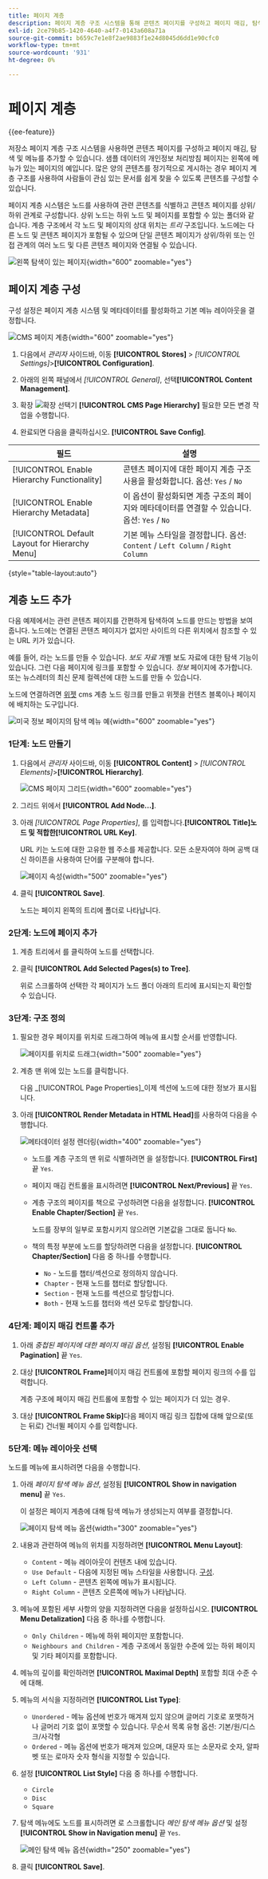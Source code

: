 ```yaml
---
title: 페이지 계층
description: 페이지 계층 구조 시스템을 통해 콘텐츠 페이지를 구성하고 페이지 매김, 탐색 및 메뉴를 추가하는 방법에 대해 알아봅니다.
exl-id: 2ce79b85-1420-4640-a4f7-0143a608a71a
source-git-commit: b659c7e1e8f2ae9883f1e24d8045d6dd1e90cfc0
workflow-type: tm+mt
source-wordcount: '931'
ht-degree: 0%

---
```


# 페이지 계층

{{ee-feature}}

저장소 페이지 계층 구조 시스템을 사용하면 콘텐츠 페이지를 구성하고 페이지 매김, 탐색 및 메뉴를 추가할 수 있습니다. 샘플 데이터의 개인정보 처리방침 페이지는 왼쪽에 메뉴가 있는 페이지의 예입니다. 많은 양의 콘텐츠를 정기적으로 게시하는 경우 페이지 계층 구조를 사용하여 사람들이 관심 있는 문서를 쉽게 찾을 수 있도록 콘텐츠를 구성할 수 있습니다.

페이지 계층 시스템은 노드를 사용하여 관련 콘텐츠를 식별하고 콘텐츠 페이지를 상위/하위 관계로 구성합니다. 상위 노드는 하위 노드 및 페이지를 포함할 수 있는 폴더와 같습니다. 계층 구조에서 각 노드 및 페이지의 상대 위치는 _트리_ 구조입니다. 노드에는 다른 노드 및 콘텐츠 페이지가 포함될 수 있으며 단일 콘텐츠 페이지가 상위/하위 또는 인접 관계의 여러 노드 및 다른 콘텐츠 페이지와 연결될 수 있습니다.

![왼쪽 탐색이 있는 페이지](./assets/storefront-privacy-policy.png){width="600" zoomable="yes"}

## 페이지 계층 구성

구성 설정은 페이지 계층 시스템 및 메타데이터를 활성화하고 기본 메뉴 레이아웃을 결정합니다.

![CMS 페이지 계층](./assets/content-management-cms-page-hierarchy.png){width="600" zoomable="yes"}

1. 다음에서 _관리자_ 사이드바, 이동 **[!UICONTROL Stores]** > _[!UICONTROL Settings]_>**[!UICONTROL Configuration]**.

1. 아래의 왼쪽 패널에서 _[!UICONTROL General]_, 선택&#x200B;**[!UICONTROL Content Management]**.

1. 확장 ![확장 선택기](../assets/icon-display-expand.png) **[!UICONTROL CMS Page Hierarchy]**  필요한 모든 변경 작업을 수행합니다.

1. 완료되면 다음을 클릭하십시오. **[!UICONTROL Save Config]**.

| 필드 | 설명 |
|--- |--- |
| [!UICONTROL Enable Hierarchy Functionality] | 콘텐츠 페이지에 대한 페이지 계층 구조 사용을 활성화합니다. 옵션: `Yes` / `No` |
| [!UICONTROL Enable Hierarchy Metadata] | 이 옵션이 활성화되면 계층 구조의 페이지와 메타데이터를 연결할 수 있습니다. 옵션: `Yes` / `No` |
| [!UICONTROL Default Layout for Hierarchy Menu] | 기본 메뉴 스타일을 결정합니다. 옵션: `Content` / `Left Column` / `Right Column` |

{style="table-layout:auto"}

## 계층 노드 추가

다음 예제에서는 관련 콘텐츠 페이지를 간편하게 탐색하여 노드를 만드는 방법을 보여 줍니다. 노드에는 연결된 콘텐츠 페이지가 없지만 사이트의 다른 위치에서 참조할 수 있는 URL 키가 있습니다.

예를 들어, 라는 노드를 만들 수 있습니다. _보도 자료_ 개별 보도 자료에 대한 탐색 기능이 있습니다. 그런 다음 페이지에 링크를 포함할 수 있습니다. _정보_ 페이지에 추가합니다. 또는 뉴스레터의 최신 문제 컬렉션에 대한 노드를 만들 수 있습니다.

노드에 연결하려면 [위젯](widgets.md) cms 계층 노드 링크를 만들고 위젯을 컨텐츠 블록이나 페이지에 배치하는 도구입니다.

![미국 정보 페이지의 탐색 메뉴 예](./assets/page-navigation-storefront.png){width="600" zoomable="yes"}

### 1단계: 노드 만들기

1. 다음에서 _관리자_ 사이드바, 이동 **[!UICONTROL Content]** > _[!UICONTROL Elements]_>**[!UICONTROL Hierarchy]**.

   ![CMS 페이지 그리드](./assets/page-hierarchy-cms-pages.png){width="600" zoomable="yes"}

1. 그리드 위에서 **[!UICONTROL Add Node...]**.

1. 아래 _[!UICONTROL Page Properties]_, 를 입력합니다.**[!UICONTROL Title]**노드 및 적합한&#x200B;**[!UICONTROL URL Key]**.

   URL 키는 노드에 대한 고유한 웹 주소를 제공합니다. 모든 소문자여야 하며 공백 대신 하이픈을 사용하여 단어를 구분해야 합니다.

   ![페이지 속성](./assets/page-hierarchy-add-node-page-properties.png){width="500" zoomable="yes"}

1. 클릭 **[!UICONTROL Save]**.

   노드는 페이지 왼쪽의 트리에 폴더로 나타납니다.

### 2단계: 노드에 페이지 추가

1. 계층 트리에서 를 클릭하여 노드를 선택합니다.

1. 클릭 **[!UICONTROL Add Selected Pages(s) to Tree]**.

   위로 스크롤하여 선택한 각 페이지가 노드 폴더 아래의 트리에 표시되는지 확인할 수 있습니다.

### 3단계: 구조 정의

1. 필요한 경우 페이지를 위치로 드래그하여 메뉴에 표시할 순서를 반영합니다.

   ![페이지를 위치로 드래그](./assets/page-hierarchy-drag-to-position.png){width="500" zoomable="yes"}

1. 계층 맨 위에 있는 노드를 클릭합니다.

   다음 _[!UICONTROL Page Properties]_이제 섹션에 노드에 대한 정보가 표시됩니다.

1. 아래 **[!UICONTROL Render Metadata in HTML Head]**&#x200B;를 사용하여 다음을 수행합니다.

   ![메타데이터 설정 렌더링](./assets/page-hierarchy-render-metadata.png){width="400" zoomable="yes"}

   - 노드를 계층 구조의 맨 위로 식별하려면 을 설정합니다. **[!UICONTROL First]** 끝 `Yes`.

   - 페이지 매김 컨트롤을 표시하려면 **[!UICONTROL Next/Previous]** 끝 `Yes`.

   - 계층 구조의 페이지를 책으로 구성하려면 다음을 설정합니다. **[!UICONTROL Enable Chapter/Section]** 끝 `Yes`.

     노드를 장부의 일부로 포함시키지 않으려면 기본값을 그대로 둡니다 `No`.

   - 책의 특정 부분에 노드를 할당하려면 다음을 설정합니다. **[!UICONTROL Chapter/Section]** 다음 중 하나를 수행합니다.

      - `No` - 노드를 챕터/섹션으로 정의하지 않습니다.
      - `Chapter` - 현재 노드를 챕터로 할당합니다.
      - `Section` - 현재 노드를 섹션으로 할당합니다.
      - `Both` - 현재 노드를 챕터와 섹션 모두로 할당합니다.

### 4단계: 페이지 매김 컨트롤 추가

1. 아래 _중첩된 페이지에 대한 페이지 매김 옵션_, 설정됨 **[!UICONTROL Enable Pagination]** 끝 `Yes`.

1. 대상 **[!UICONTROL Frame]**&#x200B;페이지 매김 컨트롤에 포함할 페이지 링크의 수를 입력합니다.

   계층 구조에 페이지 매김 컨트롤에 포함할 수 있는 페이지가 더 있는 경우.

1. 대상 **[!UICONTROL Frame Skip]**&#x200B;다음 페이지 매김 링크 집합에 대해 앞으로(또는 뒤로) 건너뛸 페이지 수를 입력합니다.

### 5단계: 메뉴 레이아웃 선택

노드를 메뉴에 표시하려면 다음을 수행합니다.

1. 아래 _페이지 탐색 메뉴 옵션_, 설정됨 **[!UICONTROL Show in navigation menu]** 끝 `Yes`.

   이 설정은 페이지 계층에 대해 탐색 메뉴가 생성되는지 여부를 결정합니다.

   ![페이지 탐색 메뉴 옵션](./assets/page-hierarchy-page-navigation-menu-options.png){width="300" zoomable="yes"}

1. 내용과 관련하여 메뉴의 위치를 지정하려면 **[!UICONTROL Menu Layout]**:

   - `Content` - 메뉴 레이아웃이 컨텐츠 내에 있습니다.
   - `Use Default` - 다음에 지정된 메뉴 스타일을 사용합니다. [구성](../configuration-reference/general/content-management.md).
   - `Left Column` - 콘텐츠 왼쪽에 메뉴가 표시됩니다.
   - `Right Column` - 콘텐츠 오른쪽에 메뉴가 나타납니다.

1. 메뉴에 포함된 세부 사항의 양을 지정하려면 다음을 설정하십시오. **[!UICONTROL Menu Detalization]** 다음 중 하나를 수행합니다.

   - `Only Children` - 메뉴에 하위 페이지만 포함합니다.
   - `Neighbours and Children` - 계층 구조에서 동일한 수준에 있는 하위 페이지 및 기타 페이지를 포함합니다.

1. 메뉴의 깊이를 확인하려면 **[!UICONTROL Maximal Depth]** 포함할 최대 수준 수에 대해.

1. 메뉴의 서식을 지정하려면 **[!UICONTROL List Type]**:

   - `Unordered` - 메뉴 옵션에 번호가 매겨져 있지 않으며 글머리 기호로 포맷하거나 글머리 기호 없이 포맷할 수 있습니다. 무순서 목록 유형 옵션: 기본/원/디스크/사각형
   - `Ordered` - 메뉴 옵션에 번호가 매겨져 있으며, 대문자 또는 소문자로 숫자, 알파벳 또는 로마자 숫자 형식을 지정할 수 있습니다.

1. 설정 **[!UICONTROL List Style]** 다음 중 하나를 수행합니다.

   - `Circle`
   - `Disc`
   - `Square`

1. 탐색 메뉴에도 노드를 표시하려면 로 스크롤합니다 _메인 탐색 메뉴 옵션_ 및 설정 **[!UICONTROL Show in Navigation menu]** 끝 `Yes`.

   ![메인 탐색 메뉴 옵션](./assets/page-hierarchy-main-navigation-menu-options.png){width="250" zoomable="yes"}

1. 클릭 **[!UICONTROL Save]**.
